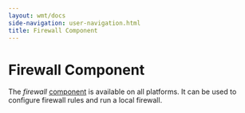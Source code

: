 ```yaml
---
layout: wmt/docs
side-navigation: user-navigation.html
title: Firewall Component
---
```


# Firewall Component

The _firewall_ [component](./components.html) is available on all platforms. It
can be used to configure firewall rules and run a local firewall.
